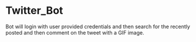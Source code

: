 # Twitter_Bot
Bot will login with user provided credentials and then search for the recently posted  and then comment on the tweet with a GIF image.
